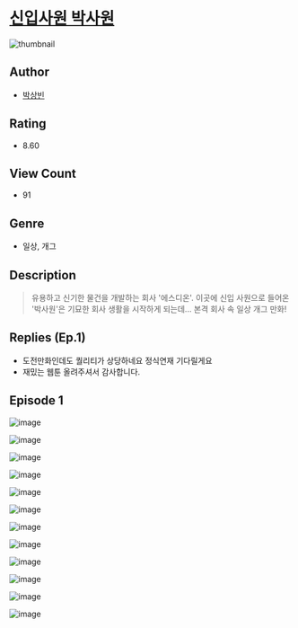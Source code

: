 # [신입사원 박사원](https://comic.naver.com/challenge/list?titleId=810151)
![thumbnail](https://image-comic.pstatic.net/user_contents_data/challenge_comic/2023/05/23/305312/upload_3834596495483024185_480x623.jpeg)

## Author
- [박상빈](https://comic.naver.com/artistTitle?id=305312)

## Rating
- 8.60

## View Count
- 91

## Genre
- 일상, 개그

## Description
> 유용하고 신기한 물건을 개발하는 회사 '에스디온'. 이곳에 신입 사원으로 들어온 '박사원'은 기묘한 회사 생활을 시작하게 되는데... 본격 회사 속 일상 개그 만화!

## Replies (Ep.1)
- 도전만화인데도 퀄리티가 상당하네요 정식연재 기다릴게요
- 재밌는 웹툰 올려주셔서 감사합니다.

## Episode 1
![image](https://image-comic.pstatic.net/user_contents_data/challenge_comic/2023/05/23/305312/upload_7149802191358341477.jpeg)

![image](https://image-comic.pstatic.net/user_contents_data/challenge_comic/2023/05/23/305312/upload_3474352535809451109.jpeg)

![image](https://image-comic.pstatic.net/user_contents_data/challenge_comic/2023/05/23/305312/upload_4063153107208987748.jpeg)

![image](https://image-comic.pstatic.net/user_contents_data/challenge_comic/2023/05/23/305312/upload_7148447786342888804.jpeg)

![image](https://image-comic.pstatic.net/user_contents_data/challenge_comic/2023/05/23/305312/upload_3832670362403300920.jpeg)

![image](https://image-comic.pstatic.net/user_contents_data/challenge_comic/2023/05/23/305312/upload_4135209563016291940.jpeg)

![image](https://image-comic.pstatic.net/user_contents_data/challenge_comic/2023/05/23/305312/upload_4062591253243900985.jpeg)

![image](https://image-comic.pstatic.net/user_contents_data/challenge_comic/2023/05/23/305312/upload_3990531643993568055.jpeg)

![image](https://image-comic.pstatic.net/user_contents_data/challenge_comic/2023/05/23/305312/upload_3905806585099216227.jpeg)

![image](https://image-comic.pstatic.net/user_contents_data/challenge_comic/2023/05/23/305312/upload_7233405770608621873.jpeg)

![image](https://image-comic.pstatic.net/user_contents_data/challenge_comic/2023/05/23/305312/upload_7233964308859020644.jpeg)

![image](https://image-comic.pstatic.net/user_contents_data/challenge_comic/2023/05/23/305312/upload_7018354476745830963.jpeg)

